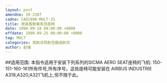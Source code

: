 ```yaml
---
layout: post
amendno: 39-2307
cadno: CAD1998-MULT-33
title: 改装客舱乘务员座椅
date: 1998-09-18 00:00:00 +0800
effdate: 1998-09-25 00:00:00 +0800
tag: MULT
categories: 民航总局航空器适航司
author: 赵强
---
```


##适用范围:
本指令适用于安装下列系列的SICMA AERO SEAT座椅的飞机: 150-151-160-161所有件号,所有序号。这些座椅可能安装在
AIRBUS INDUSTRIE A319;A320;A321飞机上,但不限于此。

